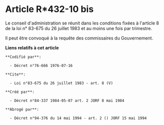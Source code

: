 # Article R*432-10 bis

Le conseil d'administration se réunit dans les conditions fixées à l'article 8 de la loi n° 83-675 du 26 juillet 1983 et au
moins une fois par trimestre.

Il peut être convoqué à la requête des commissaires du Gouvernement.

**Liens relatifs à cet article**

	**Codifié par**:

	  - Décret n°76-666 1976-07-16

	**Cite**:

	  - Loi n°83-675 du 26 juillet 1983 - art. 8 (V)

	**Créé par**:

	  - Décret n°84-337 1984-05-07 art. 2 JORF 8 mai 1984

	**Abrogé par**:

	  - Décret n°94-376 du 14 mai 1994 - art. 2 () JORF 15 mai 1994
